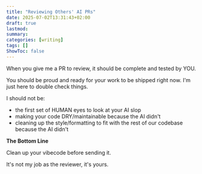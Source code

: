 ```yaml
---
title: "Reviewing Others' AI PRs"
date: 2025-07-02T13:31:43+02:00
draft: true
lastmod:
summary: 
categories: [writing]
tags: []
ShowToc: false
---
```


When you give me a PR to review, it should be complete and tested by YOU. 

You should be proud and ready for your work to be shipped right now. I'm just here to double check things.

I should not be:
- the first set of HUMAN eyes to look at your AI slop
- making your code DRY/maintainable because the AI didn't
- cleaning up the style/formatting to fit with the rest of our codebase because the AI didn't

**The Bottom Line**

Clean up your vibecode before sending it. 

It's not my job as the reviewer, it's yours.